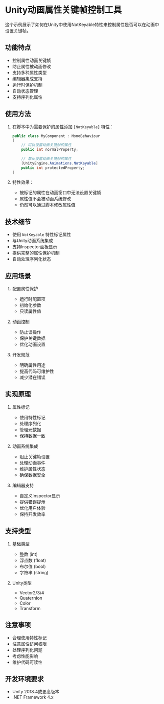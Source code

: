 # Unity动画属性关键帧控制工具

这个示例展示了如何在Unity中使用NotKeyable特性来控制属性是否可以在动画中设置关键帧。

## 功能特点

- 控制属性动画关键帧
- 防止属性被动画修改
- 支持多种属性类型
- 编辑器集成支持
- 运行时保护机制
- 自动状态管理
- 支持序列化属性

## 使用方法

1. 在脚本中为需要保护的属性添加 `[NotKeyable]` 特性：
   ```csharp
   public class MyComponent : MonoBehaviour
   {
       // 可以设置动画关键帧的属性
       public int normalProperty;
       
       // 禁止设置动画关键帧的属性
       [UnityEngine.Animations.NotKeyable]
       public int protectedProperty;
   }
   ```

2. 特性效果：
   - 被标记的属性在动画窗口中无法设置关键帧
   - 属性值不会被动画系统修改
   - 仍然可以通过脚本修改属性值

## 技术细节

- 使用 `NotKeyable` 特性标记属性
- 与Unity动画系统集成
- 支持Inspector面板显示
- 提供完整的属性保护机制
- 自动处理序列化状态

## 应用场景

1. 配置属性保护
   - 运行时配置项
   - 初始化参数
   - 只读属性值
   
2. 动画控制
   - 防止误操作
   - 保护关键数据
   - 优化动画设置
   
3. 开发规范
   - 明确属性用途
   - 提高代码可维护性
   - 减少潜在错误

## 实现原理

1. 属性标记
   - 使用特性标记
   - 处理序列化
   - 管理元数据
   - 保持数据一致

2. 动画系统集成
   - 阻止关键帧设置
   - 处理动画事件
   - 维护属性状态
   - 确保数据安全

3. 编辑器支持
   - 自定义Inspector显示
   - 提供错误提示
   - 优化用户体验
   - 保持开发效率

## 支持类型

1. 基础类型
   - 整数 (int)
   - 浮点数 (float)
   - 布尔值 (bool)
   - 字符串 (string)
   
2. Unity类型
   - Vector2/3/4
   - Quaternion
   - Color
   - Transform

## 注意事项

- 合理使用特性标记
- 注意属性访问权限
- 处理序列化问题
- 考虑性能影响
- 维护代码可读性

## 开发环境要求

- Unity 2018.4或更高版本
- .NET Framework 4.x 